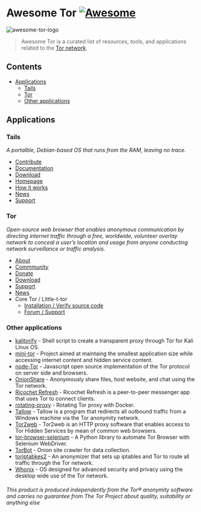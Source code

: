 # Awesome Tor [![Awesome](https://awesome.re/badge.svg)](https://awesome.re)
![awesome-tor-logo](https://github.com/Polycarbohydrate/awesome-tor/assets/169401794/d8c7415e-1874-49f5-a1c6-04b3a8aa689f)
> Awesome Tor is a curated list of resources, tools, and applications related to the [Tor network](https://www.torproject.org/).
## Contents
- [Applications](https://github.com/Polycarbohydrate/awesome-tor?tab=readme-ov-file#applications)
  - [Tails](https://github.com/Polycarbohydrate/awesome-tor?tab=readme-ov-file#tails)
  - [Tor](https://github.com/Polycarbohydrate/awesome-tor?tab=readme-ov-file#tor)
  - [Other applications](https://github.com/Polycarbohydrate/awesome-tor?tab=readme-ov-file#other-applications)
## Applications
### Tails
*A portalble, Debian-based OS that runs from the RAM, leaving no trace.*
- [Contribute](https://tails.net/contribute/index.en.html)
- [Documentation](https://tails.net/doc/index.en.html)
- [Download](https://tails.net/install/index.en.html)
- [Homepage](https://tails.net/)
- [How it works](https://tails.net/about/index.en.html)
- [News](https://tails.net/news/index.en.html)
- [Support](https://tails.net/support/index.en.html)
### Tor
*Open-source web browser that enables anonymous communication by directing internet traffic through a free, worldwide, volunteer overlay network to conceal a user’s location and usage from anyone conducting network surveillance or traffic analysis.*
- [About](https://www.torproject.org/about/history/)
- [Commmunity](https://community.torproject.org/)
- [Donate](https://donate.torproject.org/)
- [Download](https://www.torproject.org/download/)
- [Support](https://support.torproject.org/)
- [News](https://blog.torproject.org/)
- Core Tor / Little-t-tor
  - [Installation / Verify source code](https://support.torproject.org/little-t-tor/)
  - [Forum / Support](https://forum.torproject.org/c/support/core-tor/18)
### Other applications
- [kalitorify](https://github.com/brainfucksec/kalitorify) - Shell script to create a transparent proxy through Tor for Kali Linux OS.
- [mini-tor](https://github.com/wbenny/mini-tor) - Project aimed at maintaing the smallest application size while accessing internet content and hidden service content.
- [node-Tor](https://github.com/Ayms/node-Tor) - Javascript open source implementation of the Tor protocol on server side and browsers.
- [OnionShare](https://onionshare.org/) - Anonymously share files, host website, and chat using the Tor network.
- [Ricochet Refresh](https://www.ricochetrefresh.net/) - Ricochet Refresh is a peer-to-peer messenger app that uses Tor to connect clients.
- [rotating-proxy](https://github.com/mattes/rotating-proxy) - Rotating Tor proxy with Docker.
- [Tallow](https://github.com/basil00/TorWall) - Tallow is a program that redirects all outbound traffic from a Windows machine via the Tor anonymity network.
- [Tor2web](https://github.com/tor2web/Tor2web) - Tor2web is an HTTP proxy software that enables access to Tor Hidden Services by mean of common web browsers.
- [tor-browser-selenium](https://github.com/webfp/tor-browser-selenium) - A Python library to automate Tor Browser with Selenium WebDriver.
- [TorBot](https://github.com/DedSecInside/TorBot) - Onion site crawler for data collection.
- [toriptabkes2](https://github.com/ruped24/toriptables2) - An anonymizer that sets up iptables and Tor to route all traffic through the Tor network.
- [Whonix](https://www.whonix.org/) - OS designed for advanced security and privacy using the desktop wide use of the Tor network.
###### This product is produced independently from the Tor® anonymity software and carries no guarantee from The Tor Project about quality, suitability or anything else

